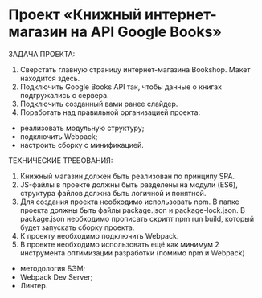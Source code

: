 # Проект «Книжный интернет-магазин на API Google Books»

ЗАДАЧА ПРОЕКТА:

1. Сверстать главную страницу интернет-магазина Bookshop. Макет находится здесь.
2. Подключить Google Books API так, чтобы данные о книгах подгружались с сервера.
3. Подключить созданный вами ранее слайдер.
4. Поработать над правильной организацией проекта:
 - реализовать модульную структуру;
 - подключить Webpack;
 - настроить сборку с минификацией.

ТЕХНИЧЕСКИЕ ТРЕБОВАНИЯ:

1. Книжный магазин должен быть реализован по принципу SPA. 
2. JS-файлы в проекте должны быть разделены на модули (ES6), структура файлов должна быть логичной и понятной.
3. Для создания проекта необходимо использовать npm. В папке проекта должны быть файлы package.json и package-lock.json.
   В package.json необходимо прописать скрипт npm run build, который будет запускать сборку проекта.
4. К проекту необходимо подключить Webpack.
5. В проекте необходимо использовать ещё как минимум 2 инструмента оптимизации разработки (помимо npm и Webpack)
 - методология БЭМ;
 - Webpack Dev Server;
 - Линтер.
